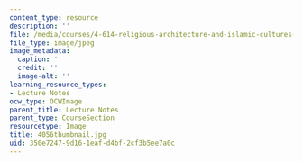 ```yaml
---
content_type: resource
description: ''
file: /media/courses/4-614-religious-architecture-and-islamic-cultures-fall-2002/350e72479d161eafd4bf2cf3b5ee7a0c_4056thumbnail.jpg
file_type: image/jpeg
image_metadata:
  caption: ''
  credit: ''
  image-alt: ''
learning_resource_types:
- Lecture Notes
ocw_type: OCWImage
parent_title: Lecture Notes
parent_type: CourseSection
resourcetype: Image
title: 4056thumbnail.jpg
uid: 350e7247-9d16-1eaf-d4bf-2cf3b5ee7a0c
---
```

